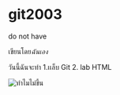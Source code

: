 # git2003
do not have

เขียนโดย*ฉันเอง*

วันนี้ฉันจะทำ
1.เเล็บ Git
2. lab HTML

![ทำไมไม่ขึ้น]([https://encrypted-tbn0.gstatic.com/images?q=tbn:ANd9GcSBZVuHlHZy2MqKNmhvE1z7xq2rQc13yXdATA&usqp=CAU](https://encrypted-tbn0.gstatic.com/images?q=tbn:ANd9GcR5IcYBxWZW7yc_9SSzTMdyl8AHcm62eibIjA&usqp=CAU)https://encrypted-tbn0.gstatic.com/images?q=tbn:ANd9GcR5IcYBxWZW7yc_9SSzTMdyl8AHcm62eibIjA&usqp=CAU)
